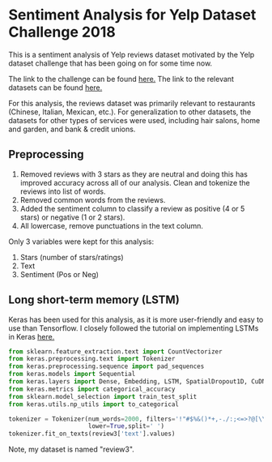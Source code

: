 # Sentiment Analysis for Yelp Dataset Challenge 2018

This is a sentiment analysis of Yelp reviews dataset motivated by the Yelp dataset challenge that has been going on for some time now.

The link to the challenge can be found [here.](https://www.yelp.com/dataset/challenge)
The link to the relevant datasets can be found [here.](https://www.yelp.com/dataset/download)

For this analysis, the reviews dataset was primarily relevant to restaurants (Chinese, Italian, Mexican, etc.). For generalization to other datasets, the datasets for other types of services were used, including hair salons, home and garden, and bank & credit unions.

## Preprocessing

1. Removed reviews with 3 stars as they are neutral and doing this has improved accuracy across all of our analysis.
Clean and tokenize the reviews into list of words.
2. Removed common words from the reviews.
3. Added the sentiment column to classify a review as positive (4 or 5 stars) or negative (1 or 2 stars).
4. All lowercase, remove punctuations in the text column.

Only 3 variables were kept for this analysis: 
  1. Stars (number of stars/ratings)
  2. Text
  3. Sentiment (Pos or Neg)

## Long short-term memory (LSTM) 

Keras has been used for this analysis, as it is more user-friendly and easy to use than Tensorflow.
I closely followed the tutorial on implementing LSTMs in Keras [here.](https://towardsdatascience.com/understanding-lstm-and-its-quick-implementation-in-keras-for-sentiment-analysis-af410fd85b47)

```python
from sklearn.feature_extraction.text import CountVectorizer
from keras.preprocessing.text import Tokenizer
from keras.preprocessing.sequence import pad_sequences
from keras.models import Sequential
from keras.layers import Dense, Embedding, LSTM, SpatialDropout1D, CuDNNLSTM, Bidirectional
from keras.metrics import categorical_accuracy
from sklearn.model_selection import train_test_split
from keras.utils.np_utils import to_categorical

tokenizer = Tokenizer(num_words=2000, filters='!"#$%&()*+,-./:;<=>?@[\\]^_`{|}~\t\n',                                  
                      lower=True,split=' ')
tokenizer.fit_on_texts(review3['text'].values)
```
Note, my dataset is named "review3".
